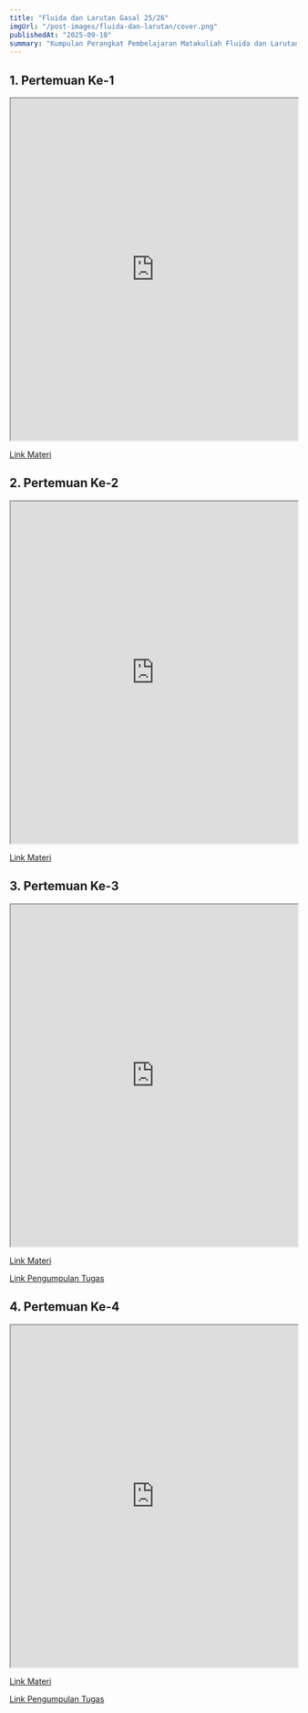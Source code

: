 ```yaml
---
title: "Fluida dan Larutan Gasal 25/26"
imgUrl: "/post-images/fluida-dan-larutan/cover.png"
publishedAt: "2025-09-10"
summary: "Kumpulan Perangkat Pembelajaran Matakuliah Fluida dan Larutan Smt. Gasal 25/26, PIPA UTM"
---
```



## 1. Pertemuan Ke-1
<iframe title="Materi 1" 
  src="https://drive.google.com/file/d/1t8VNn0QWI7DFnAaVLC5m5VkZg0YRQUw4/preview" 
  width="100%" 
  height="600" 
  allow="autoplay">
</iframe>

[Link Materi](https://drive.google.com/file/d/1t8VNn0QWI7DFnAaVLC5m5VkZg0YRQUw4/view?usp=sharing)

## 2. Pertemuan Ke-2
<iframe title="Materi 2" 
  src="https://drive.google.com/file/d/1fcUDVdAO-gYiPnUbGdvTuU84-hoJ61PR/preview" 
  width="100%" 
  height="600" 
  allow="autoplay">
</iframe>

[Link Materi](https://drive.google.com/file/d/1fcUDVdAO-gYiPnUbGdvTuU84-hoJ61PR/view?usp=sharing)


## 3. Pertemuan Ke-3
<iframe title="Materi 3" 
  src="https://drive.google.com/file/d/1d51yLI6QsJZKoS6C0qiElLwxomICKtuY/preview" 
  width="100%" 
  height="600" 
  allow="autoplay">
</iframe>

[Link Materi](https://drive.google.com/file/d/1d51yLI6QsJZKoS6C0qiElLwxomICKtuY/view?usp=sharing)

[Link Pengumpulan Tugas](https://docs.google.com/forms/d/e/1FAIpQLSfUCpgNOEOBTkB4KdtaqW3UKQdp5nnRI9pNBNT4q9Y7fmscKQ/viewform)

## 4. Pertemuan Ke-4
<iframe title="Materi 4" 
  src="https://drive.google.com/file/d/1HLH0bW4MQsaGsIYW2OaiEoKFQxaF2UQc/preview" 
  width="100%" 
  height="600" 
  allow="autoplay">
</iframe>

[Link Materi](https://drive.google.com/file/d/1HLH0bW4MQsaGsIYW2OaiEoKFQxaF2UQc/view?usp=sharing)

[Link Pengumpulan Tugas](https://docs.google.com/forms/d/e/1FAIpQLSfUCpgNOEOBTkB4KdtaqW3UKQdp5nnRI9pNBNT4q9Y7fmscKQ/viewform)